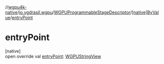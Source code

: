 //[wgpu4k-native](../../../../index.md)/[io.ygdrasil.wgpu](../../index.md)/[WGPUProgrammableStageDescriptor](../index.md)/[[native]ByValue](index.md)/[entryPoint](entry-point.md)

# entryPoint

[native]\
open override val [entryPoint](entry-point.md): [WGPUStringView](../../-w-g-p-u-string-view/index.md)